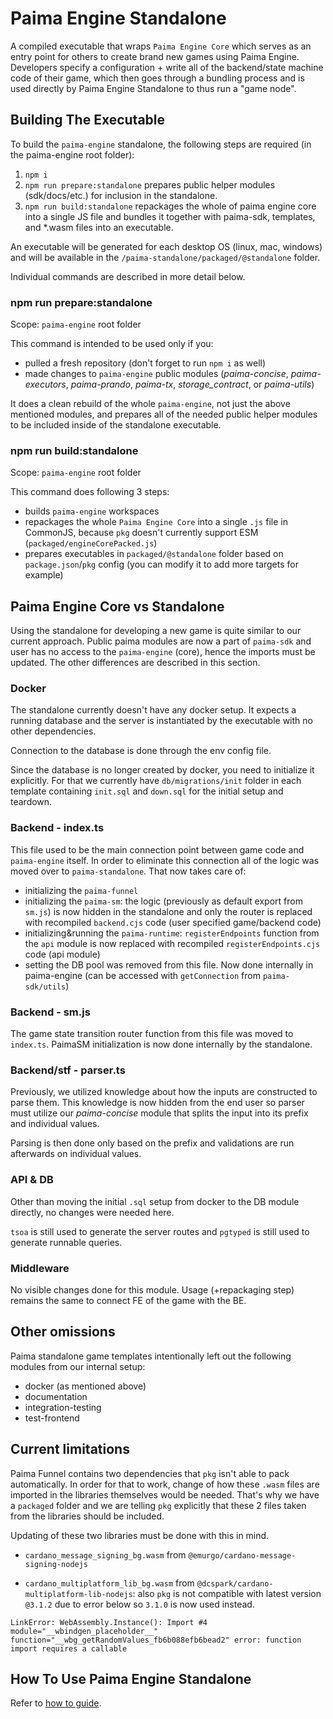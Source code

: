# Paima Engine Standalone

A compiled executable that wraps `Paima Engine Core` which serves as an entry point for others to create brand new games using Paima Engine. Developers specify a configuration + write all of the backend/state machine code of their game, which then goes through a bundling process and is used directly by Paima Engine Standalone to thus run a "game node".

## Building The Executable

To build the `paima-engine` standalone, the following steps are required (in the paima-engine root folder):

1. `npm i`
2. `npm run prepare:standalone` prepares public helper modules (sdk/docs/etc.) for inclusion in the standalone.
3. `npm run build:standalone` repackages the whole of paima engine core into a single JS file and bundles it together with paima-sdk, templates, and \*.wasm files into an executable.

An executable will be generated for each desktop OS (linux, mac, windows) and will be available in the `/paima-standalone/packaged/@standalone` folder.

Individual commands are described in more detail below.

### npm run prepare:standalone

Scope: `paima-engine` root folder

This command is intended to be used only if you:

- pulled a fresh repository (don't forget to run `npm i` as well)
- made changes to `paima-engine` public modules (_paima-concise_, _paima-executors_, _paima-prando_, _paima-tx_, _storage_contract_, or _paima-utils_)

It does a clean rebuild of the whole `paima-engine`, not just the above mentioned modules, and prepares all of the needed public helper modules to be included inside of the standalone executable.

### npm run build:standalone

Scope: `paima-engine` root folder

This command does following 3 steps:

- builds `paima-engine` workspaces
- repackages the whole `Paima Engine Core` into a single `.js` file in CommonJS, because `pkg` doesn't currently support ESM (`packaged/engineCorePacked.js`)
- prepares executables in `packaged/@standalone` folder based on `package.json`/`pkg` config (you can modify it to add more targets for example)

## Paima Engine Core vs Standalone

Using the standalone for developing a new game is quite similar to our current approach. Public paima modules are now a part of `paima-sdk` and user has no access to the `paima-engine` (core), hence the imports must be updated. The other differences are described in this section.

### Docker

The standalone currently doesn't have any docker setup. It expects a running database and the server is instantiated by the executable with no other dependencies.

Connection to the database is done through the env config file.

Since the database is no longer created by docker, you need to initialize it explicitly. For that we currently have `db/migrations/init` folder in each template containing `init.sql` and `down.sql` for the initial setup and teardown.

### Backend - index.ts

This file used to be the main connection point between game code and `paima-engine` itself. In order to eliminate this connection all of the logic was moved over to `paima-standalone`. That now takes care of:

- initializing the `paima-funnel`
- initializing the `paima-sm`: the logic (previously as default export from `sm.js`) is now hidden in the standalone and only the router is replaced with recompiled `backend.cjs` code (user specified game/backend code)
- initializing&running the `paima-runtime`: `registerEndpoints` function from the `api` module is now replaced with recompiled `registerEndpoints.cjs` code (api module)
- setting the DB pool was removed from this file. Now done internally in paima-engine (can be accessed with `getConnection` from `paima-sdk/utils`)

### Backend - sm.js

The game state transition router function from this file was moved to `index.ts`. PaimaSM initialization is now done internally by the standalone.

### Backend/stf - parser.ts

Previously, we utilized knowledge about how the inputs are constructed to parse them. This knowledge is now hidden from the end user so parser must utilize our _paima-concise_ module that splits the input into its prefix and individual values.

Parsing is then done only based on the prefix and validations are run afterwards on individual values.

### API & DB

Other than moving the initial `.sql` setup from docker to the DB module directly, no changes were needed here.

`tsoa` is still used to generate the server routes and `pgtyped` is still used to generate runnable queries.

### Middleware

No visible changes done for this module. Usage (+repackaging step) remains the same to connect FE of the game with the BE.

## Other omissions

Paima standalone game templates intentionally left out the following modules from our internal setup:

- docker (as mentioned above)
- documentation
- integration-testing
- test-frontend

## Current limitations

Paima Funnel contains two dependencies that `pkg` isn't able to pack automatically. In order for that to work, change of how these `.wasm` files are imported in the libraries themselves would be needed. That's why we have a `packaged` folder and we are telling `pkg` explicitly that these 2 files taken from the libraries should be included.

Updating of these two libraries must be done with this in mind.

- `cardano_message_signing_bg.wasm` from `@emurgo/cardano-message-signing-nodejs`
<!-- TODO: can be removed after https://github.com/PaimaStudios/paima-engine/pull/78 is merged -->
- `cardano_multiplatform_lib_bg.wasm` from `@dcspark/cardano-multiplatform-lib-nodejs`: also `pkg` is not compatible with latest version `@3.1.2` due to error below so `3.1.0` is now used instead.

```
LinkError: WebAssembly.Instance(): Import #4 module="__wbindgen_placeholder__" function="__wbg_getRandomValues_fb6b088efb6bead2" error: function import requires a callable
```

## How To Use Paima Engine Standalone

Refer to [how to guide](documentation/how-to-use-paima-engine.md).
